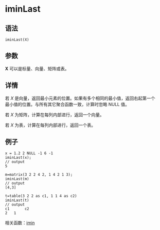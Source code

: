 # iminLast

## 语法

`iminLast(X)`

## 参数

**X** 可以是标量、向量、矩阵或表。

## 详情

若 *X* 是向量，返回最小元素的位置。如果有多个相同的最小值，返回右起第一个最小值的位置。与所有其它聚合函数一致，计算时忽略 NULL 值。

若 *X* 为矩阵，计算在每列内部进行，返回一个向量。

若 *X* 为表，计算在每列内部进行，返回一个表。

## 例子

```
x = 1.2 2 NULL -1 6 -1
iminLast(x);
// output
5

m=matrix(3 2 2 4 2, 1 4 2 1 3);
iminLast(m)
// output
[4,3]

t=table(3 2 2 as c1, 1 1 4 as c2)
iminLast(t)
// output
c1       c2
2	1
```

相关函数：[imin](imin.html)

